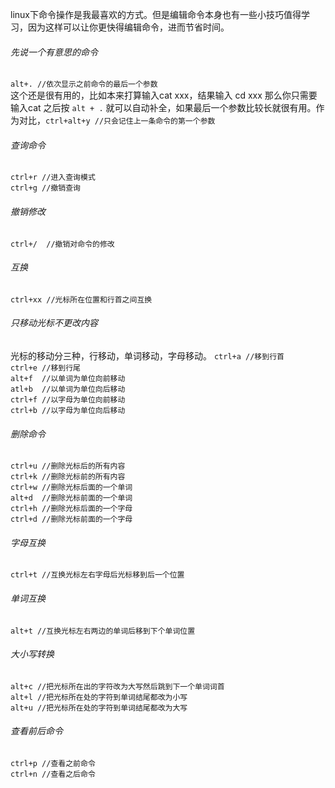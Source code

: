 linux下命令操作是我最喜欢的方式。但是编辑命令本身也有一些小技巧值得学习，因为这样可以让你更快得编辑命令，进而节省时间。

###### 先说一个有意思的命令
`alt+. //依次显示之前命令的最后一个参数`  
这个还是很有用的，比如本来打算输入cat xxx，结果输入 cd xxx 那么你只需要输入cat 之后按 `alt + .` 就可以自动补全，如果最后一个参数比较长就很有用。作为对比，`ctrl+alt+y //只会记住上一条命令的第一个参数`

###### 查询命令
`ctrl+r //进入查询模式`  
`ctrl+g //撤销查询`  

###### 撤销修改
`ctrl+/	 //撤销对命令的修改`  

###### 互换
`ctrl+xx //光标所在位置和行首之间互换`  

###### 只移动光标不更改内容
光标的移动分三种，行移动，单词移动，字母移动。
`ctrl+a //移到行首`  
`ctrl+e //移到行尾`  
`alt+f 	//以单词为单位向前移动`  
`atl+b	//以单词为单位向后移动`   
`ctrl+f	//以字母为单位向前移动`  
`ctrl+b //以字母为单位向后移动`  
###### 删除命令
`ctrl+u	//删除光标后的所有内容`  
`ctrl+k	//删除光标前的所有内容`  
`ctrl+w	//删除光标后面的一个单词`  
`alt+d	//删除光标前面的一个单词`  
`ctrl+h	//删除光标后面的一个字母`  
`ctrl+d	//删除光标前面的一个字母`  

###### 字母互换
`ctrl+t //互换光标左右字母后光标移到后一个位置`  

###### 单词互换
`alt+t //互换光标左右两边的单词后移到下个单词位置`  

###### 大小写转换
`alt+c //把光标所在出的字符改为大写然后跳到下一个单词词首`    
`alt+l //把光标所在处的字符到单词结尾都改为小写`    
`alt+u //把光标所在处的字符到单词结尾都改为大写`    

###### 查看前后命令
`ctrl+p //查看之前命令`  
`ctrl+n	//查看之后命令`  

    
